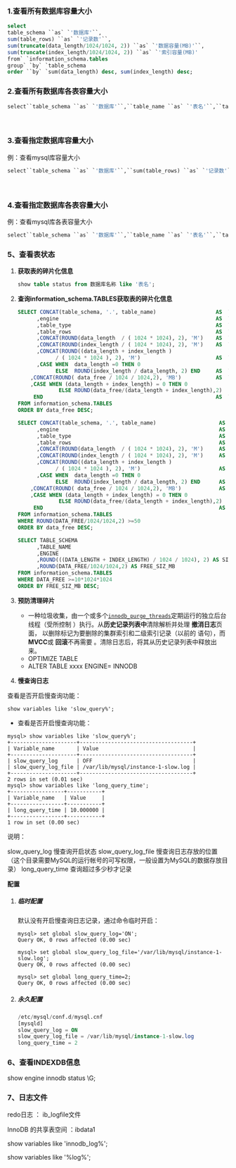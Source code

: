 ### 1.查看所有数据库容量大小

```sql
select
table_schema ``as` `'数据库'``,
sum(table_rows) ``as` `'记录数'``,
sum(truncate(data_length/1024/1024, 2)) ``as` `'数据容量(MB)'``,
sum(truncate(index_length/1024/1024, 2)) ``as` `'索引容量(MB)'
from` `information_schema.tables
group` `by` `table_schema
order ``by` `sum(data_length) desc, sum(index_length) desc;
```

### 2.查看所有数据库各表容量大小

```sql
select``table_schema ``as` `'数据库'``,``table_name ``as` `'表名'``,``table_rows ``as` `'记录数'``,``truncate(data_length/1024/1024, 2) ``as` `'数据容量(MB)'``,``truncate(index_length/1024/1024, 2) ``as` `'索引容量(MB)'``from` `information_schema.tables``order ``by` `data_length desc, index_length desc;
```

　　

### 3.查看指定数据库容量大小

例：查看mysql库容量大小

```sql
select``table_schema ``as` `'数据库'``,``sum(table_rows) ``as` `'记录数'``,``sum(truncate(data_length/1024/1024, 2)) ``as` `'数据容量(MB)'``,``sum(truncate(index_length/1024/1024, 2)) ``as` `'索引容量(MB)'``from` `information_schema.tables``where` `table_schema=``'mysql'``;
```

　　

### 4.查看指定数据库各表容量大小

例：查看mysql库各表容量大小

```sql
select``table_schema ``as` `'数据库'``,``table_name ``as` `'表名'``,``table_rows ``as` `'记录数'``,``truncate(data_length/1024/1024, 2) ``as` `'数据容量(MB)'``,``truncate(index_length/1024/1024, 2) ``as` `'索引容量(MB)'``from` `information_schema.tables``where` `table_schema=``'mysql'``order ``by` `data_length desc, index_length desc;
```

### 5、查看表状态

1. **获取表的碎片化信息**

   ```sql
   show table status from 数据库名称 like '表名';
   ```

2. **查询information_schema.TABLES获取表的碎片化信息**

   ```sql
   SELECT CONCAT(table_schema, '.', table_name)                   AS  TABLE_NAME
         ,engine                                                  AS  TABLE_ENGINE 
         ,table_type                                              AS  TABLE_TYPE
         ,table_rows                                              AS  TABLE_ROWS
         ,CONCAT(ROUND(data_length  / ( 1024 * 1024), 2), 'M')    AS  TB_DATA_SIZE 
         ,CONCAT(ROUND(index_length / ( 1024 * 1024), 2), 'M')    AS  TB_IDX_SIZE 
         ,CONCAT(ROUND((data_length + index_length ) 
               / ( 1024 * 1024 ), 2), 'M')                        AS  TOTAL_SIZE
         ,CASE WHEN  data_length =0 THEN 0
               ELSE  ROUND(index_length / data_length, 2) END     AS  TB_INDX_RATE
       ,CONCAT(ROUND( data_free / 1024 / 1024,2), 'MB')           AS  TB_DATA_FREE 
       ,CASE WHEN (data_length + index_length) = 0 THEN 0
                ELSE ROUND(data_free/(data_length + index_length),2) 
        END                                                       AS  TB_FRAG_RATE
   FROM information_schema.TABLES  
   ORDER BY data_free DESC;
   ```

   ```sql
   SELECT CONCAT(table_schema, '.', table_name)                    AS  TABLE_NAME
         ,engine                                                   AS  TABLE_ENGINE 
         ,table_type                                               AS  TABLE_TYPE
         ,table_rows                                               AS  TABLE_ROWS
         ,CONCAT(ROUND(data_length  / ( 1024 * 1024), 2), 'M')     AS  TB_DATA_SIZE 
         ,CONCAT(ROUND(index_length / ( 1024 * 1024), 2), 'M')     AS  TB_IDX_SIZE 
         ,CONCAT(ROUND((data_length + index_length ) 
               / ( 1024 * 1024 ), 2), 'M')                         AS  TOTAL_SIZE
         ,CASE WHEN  data_length =0 THEN 0
               ELSE  ROUND(index_length / data_length, 2) END      AS  TB_INDX_RATE
       ,CONCAT(ROUND( data_free / 1024 / 1024,2), 'MB')            AS  TB_DATA_FREE 
       ,CASE WHEN (data_length + index_length) = 0 THEN 0
                ELSE ROUND(data_free/(data_length + index_length),2) 
        END                                                        AS  TB_FRAG_RATE
   FROM information_schema.TABLES  
   WHERE ROUND(DATA_FREE/1024/1024,2) >=50
   ORDER BY data_free DESC;
   ```

   ```sql
   SELECT TABLE_SCHEMA
         ,TABLE_NAME 
         ,ENGINE
         ,ROUND(((DATA_LENGTH + INDEX_LENGTH) / 1024 / 1024), 2) AS SIZE_MB
         ,ROUND(DATA_FREE/1024/1024,2) AS FREE_SIZ_MB
   FROM information_schema.TABLES 
   WHERE DATA_FREE >=10*1024*1024
   ORDER BY FREE_SIZ_MB DESC;
   ```

3. **预防清理碎片**

   - 一种垃圾收集，由一个或多个[`innodb_purge_threads`](https://dev.mysql.com/doc/refman/5.6/en/innodb-parameters.html#sysvar_innodb_purge_threads)定期运行的独立后台线程（受所控制 ）执行。从**历史记录列表中**清除解析并处理 **撤消日志**页面， 以删除标记为要删除的集群索引和二级索引记录（以前的 语句），而**MVCC**或 **回滚**不再需要 。清除日志后，将其从历史记录列表中释放出来。
   - OPTIMIZE TABLE
   - ALTER TABLE xxxx ENGINE= INNODB

4.  **慢查询日志**

   查看是否开启慢查询功能：

   ```
   show variables like 'slow_query%';
   ```

   - 查看是否开启慢查询功能：

   ```
   mysql> show variables like 'slow_query%';
   +---------------------+------------------------------------+
   | Variable_name       | Value                              |
   +---------------------+------------------------------------+
   | slow_query_log      | OFF                                |
   | slow_query_log_file | /var/lib/mysql/instance-1-slow.log |
   +---------------------+------------------------------------+
   2 rows in set (0.01 sec)
   mysql> show variables like 'long_query_time';
   +-----------------+-----------+
   | Variable_name   | Value     |
   +-----------------+-----------+
   | long_query_time | 10.000000 |
   +-----------------+-----------+
   1 row in set (0.00 sec)
   ```

   说明：

   slow_query_log 慢查询开启状态
   slow_query_log_file 慢查询日志存放的位置（这个目录需要MySQL的运行帐号的可写权限，一般设置为MySQL的数据存放目录）
   long_query_time 查询超过多少秒才记录

   **配置**

   1. ##### 临时配置

      默认没有开启慢查询日志记录，通过命令临时开启：

      ```
      mysql> set global slow_query_log='ON';
      Query OK, 0 rows affected (0.00 sec)
       
      mysql> set global slow_query_log_file='/var/lib/mysql/instance-1-slow.log';
      Query OK, 0 rows affected (0.00 sec)
       
      mysql> set global long_query_time=2;
      Query OK, 0 rows affected (0.00 sec)
      ```

   2. ##### 永久配置

      ```sql
      /etc/mysql/conf.d/mysql.cnf
      [mysqld]
      slow_query_log = ON
      slow_query_log_file = /var/lib/mysql/instance-1-slow.log
      long_query_time = 2
      ```

   
### 6、查看INDEXDB信息
   
show engine innodb status \G;
   

   
### 7、日志文件
   
   redo日志  ： ib_logfile文件
   
   InnoDB 的共享表空间 ：ibdata1 
   
   show variables like 'innodb_log%';
   
   show variables like '%log%';